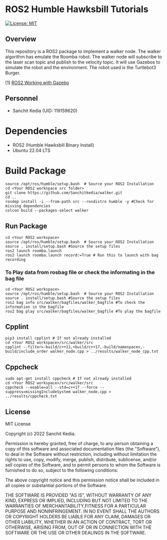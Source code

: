 # ROS2 Humble Hawksbill Tutorials
[![License: MIT](https://img.shields.io/badge/License-MIT-blue.svg)](https://opensource.org/licenses/MIT)

## Overview
This repository is a ROS2 package to implement a walker node. The walker algorithm has emulate the Roomba robot. 
The walker node will subscribe to the laser scan topic and publish to the velocity topic. 
It will use Gazebos to simulate the robot and the environment. 
The robot used is the Turtlebot3 Burger. 

[1] [ROS2 Working with Gazebo](https://umd.instructure.com/courses/1336069/assignments/6188373)

## Personnel
- Sanchit Kedia (UID: 119159620) 

# Dependencies
- ROS2 (Humble Hawksbill Binary Install)
- Ubuntu 22.04 LTS

# Build Package
```
source /opt/ros/humble/setup.bash  # Source your ROS2 Installation
cd <Your ROS2 workspace src folder>
git clone https://github.com/Sanchitkedia/walker.git
cd ..
rosdep install -i --from-path src --rosdistro humble -y #Check for missing dependencies
colcon build --packages-select walker
```

## Run Package
```
cd <Your ROS2 workspace>
source /opt/ros/humble/setup.bash  # Source your ROS2 Installation
source . install/setup.bash #Source the setup files
ros2 launch roomba.launch 
ros2 launch roomba.launch record:=True # Run this to launch with bag recording
```

### To Play data from rosbag file or check the informating in the bag file
```
cd <Your ROS2 workspace>
source /opt/ros/humble/setup.bash  # Source your ROS2 Installation
source . install/setup.bash #Source the setup files
ros2 bag info src/walker/bagfiles/walker_bagfile #To check the information in the bagfile
ros2 bag play src/walker/bagfiles/walker_bagfile #To play the bagfile
```
## Cpplint
```
pip3 install cpplint # If not already installed
cd <Your ROS2 workspace>/src/walker/src
cpplint --filter=-build/c++11,+build/c++17,-build/namespaces,-build/include_order walker_node.cpp > ../results/walker_node_cpp.txt
```

## Cppcheck
```
sudo apt-get install cppcheck # If not already installed
cd <Your ROS2 workspace>/src/walker/src
cppcheck --enable=all --std=c++17 --force --suppress=missingIncludeSystem walker_node.cpp > ../results/cppcheck.txt
```

## License

MIT License

Copyright (c) 2022 Sanchit Kedia.

Permission is hereby granted, free of charge, to any person obtaining a copy of this software and associated documentation files (the "Software"), to deal in the Software without restriction, including without limitation the rights to use, copy, modify, merge, publish, distribute, sublicense, and/or sell copies of the Software, and to permit persons to whom the Software is furnished to do so, subject to the following conditions:

The above copyright notice and this permission notice shall be included in all copies or substantial portions of the Software.

THE SOFTWARE IS PROVIDED "AS IS", WITHOUT WARRANTY OF ANY KIND, EXPRESS OR IMPLIED, INCLUDING BUT NOT LIMITED TO THE WARRANTIES OF MERCHANTABILITY,FITNESS FOR A PARTICULAR PURPOSE AND NONINFRINGEMENT. IN NO EVENT SHALL THE AUTHORS OR COPYRIGHT HOLDERS BE LIABLE FOR ANY CLAIM, DAMAGES OR OTHER LIABILITY, WHETHER IN AN ACTION OF CONTRACT, TORT OR OTHERWISE, ARISING FROM, OUT OF OR IN CONNECTION WITH THE SOFTWARE OR THE USE OR OTHER DEALINGS IN THE SOFTWARE.
